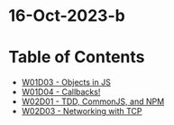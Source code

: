 # 16-Oct-2023-b

# Table of Contents
* [W01D03 - Objects in JS](/w01d3_objects/)
* [W01D04 - Callbacks!](/w01d04)
* [W02D01 - TDD, CommonJS, and NPM](/w02d1_tdd_mocha_chai/)
* [W02D03 - Networking with TCP](/w02d03)
